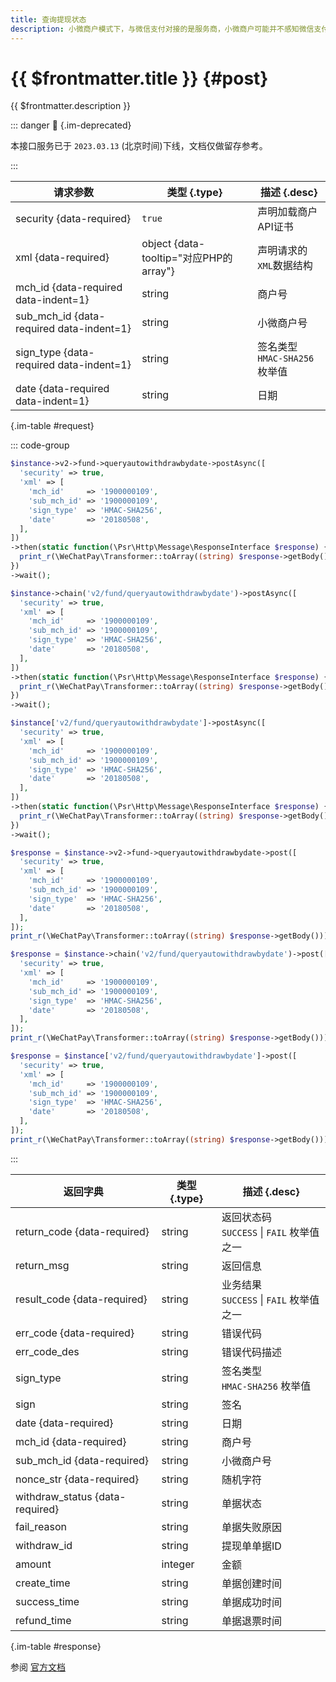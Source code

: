 ```yaml
---
title: 查询提现状态
description: 小微商户模式下，与微信支付对接的是服务商，小微商户可能并不感知微信支付，小微商户的日常维护，是登录服务商自建的APP或者公众号，来查询提现状态等等。本API即提供自动提现查询能力给到服务商。说明：1、反映的是小微商户历史自动提现单据的相关信息；2、资金账单中涉及金额的字段单位为“分”。
---
```


# {{ $frontmatter.title }} {#post}

{{ $frontmatter.description }}

::: danger :no_entry_sign: {.im-deprecated}

本接口服务已于 `2023.03.13` (北京时间)下线，文档仅做留存参考。

:::

| 请求参数 | 类型 {.type} | 描述 {.desc}
| --- | --- | ---
| security {data-required} | `true` | 声明加载商户API证书
| xml {data-required} | object {data-tooltip="对应PHP的array"} | 声明请求的`XML`数据结构
| mch_id {data-required data-indent=1} | string | 商户号
| sub_mch_id {data-required data-indent=1} | string | 小微商户号
| sign_type {data-required data-indent=1} | string | 签名类型<br/>`HMAC-SHA256` 枚举值
| date {data-required data-indent=1} | string | 日期

{.im-table #request}

::: code-group

```php [异步纯链式]
$instance->v2->fund->queryautowithdrawbydate->postAsync([
  'security' => true,
  'xml' => [
    'mch_id'     => '1900000109',
    'sub_mch_id' => '1900000109',
    'sign_type'  => 'HMAC-SHA256',
    'date'       => '20180508',
  ],
])
->then(static function(\Psr\Http\Message\ResponseInterface $response) {
  print_r(\WeChatPay\Transformer::toArray((string) $response->getBody()));
})
->wait();
```

```php [异步声明式]
$instance->chain('v2/fund/queryautowithdrawbydate')->postAsync([
  'security' => true,
  'xml' => [
    'mch_id'     => '1900000109',
    'sub_mch_id' => '1900000109',
    'sign_type'  => 'HMAC-SHA256',
    'date'       => '20180508',
  ],
])
->then(static function(\Psr\Http\Message\ResponseInterface $response) {
  print_r(\WeChatPay\Transformer::toArray((string) $response->getBody()));
})
->wait();
```

```php [异步属性式]
$instance['v2/fund/queryautowithdrawbydate']->postAsync([
  'security' => true,
  'xml' => [
    'mch_id'     => '1900000109',
    'sub_mch_id' => '1900000109',
    'sign_type'  => 'HMAC-SHA256',
    'date'       => '20180508',
  ],
])
->then(static function(\Psr\Http\Message\ResponseInterface $response) {
  print_r(\WeChatPay\Transformer::toArray((string) $response->getBody()));
})
->wait();
```

```php [同步纯链式]
$response = $instance->v2->fund->queryautowithdrawbydate->post([
  'security' => true,
  'xml' => [
    'mch_id'     => '1900000109',
    'sub_mch_id' => '1900000109',
    'sign_type'  => 'HMAC-SHA256',
    'date'       => '20180508',
  ],
]);
print_r(\WeChatPay\Transformer::toArray((string) $response->getBody()));
```

```php [同步声明式]
$response = $instance->chain('v2/fund/queryautowithdrawbydate')->post([
  'security' => true,
  'xml' => [
    'mch_id'     => '1900000109',
    'sub_mch_id' => '1900000109',
    'sign_type'  => 'HMAC-SHA256',
    'date'       => '20180508',
  ],
]);
print_r(\WeChatPay\Transformer::toArray((string) $response->getBody()));
```

```php [同步属性式]
$response = $instance['v2/fund/queryautowithdrawbydate']->post([
  'security' => true,
  'xml' => [
    'mch_id'     => '1900000109',
    'sub_mch_id' => '1900000109',
    'sign_type'  => 'HMAC-SHA256',
    'date'       => '20180508',
  ],
]);
print_r(\WeChatPay\Transformer::toArray((string) $response->getBody()));
```

:::

| 返回字典 | 类型 {.type} | 描述 {.desc}
| --- | --- | ---
| return_code {data-required} | string | 返回状态码<br/>`SUCCESS` \| `FAIL` 枚举值之一
| return_msg | string | 返回信息
| result_code {data-required} | string | 业务结果<br/>`SUCCESS` \| `FAIL` 枚举值之一
| err_code {data-required} | string | 错误代码
| err_code_des | string | 错误代码描述
| sign_type | string | 签名类型<br/>`HMAC-SHA256` 枚举值
| sign | string | 签名
| date {data-required} | string | 日期
| mch_id {data-required} | string | 商户号
| sub_mch_id {data-required} | string | 小微商户号
| nonce_str {data-required} | string | 随机字符
| withdraw_status {data-required} | string | 单据状态
| fail_reason | string | 单据失败原因
| withdraw_id | string | 提现单单据ID
| amount | integer | 金额
| create_time | string | 单据创建时间
| success_time | string | 单据成功时间
| refund_time | string | 单据退票时间

{.im-table #response}

参阅 [官方文档](https://pay.weixin.qq.com/doc/v2/partner/4014115346)
